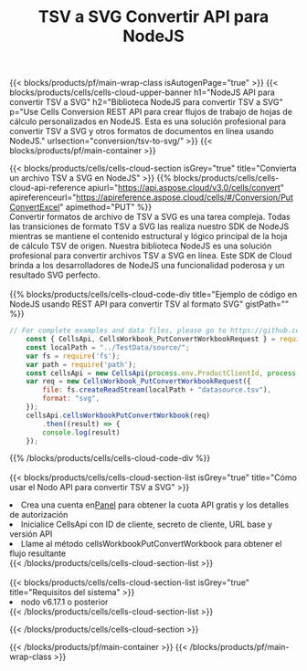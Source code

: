 ﻿---
title:  TSV a SVG Convertir API para NodeJS
description:  API y SDK en la nube para Microsoft Excel y OpenOffice Calc. Convierta la hoja de cálculo a otro archivo de formato.
url: /sv/nodejs/conversion/tsv-to-svg/
---
{{< blocks/products/pf/main-wrap-class isAutogenPage="true" >}}
{{< blocks/products/cells/cells-cloud-upper-banner h1="NodeJS API para convertir TSV a SVG" h2="Biblioteca NodeJS para convertir TSV a SVG" p="Use Cells Conversion REST API para crear flujos de trabajo de hojas de cálculo personalizados en NodeJS. Esta es una solución profesional para convertir TSV a SVG y otros formatos de documentos en línea usando NodeJS." urlsection="conversion/tsv-to-svg/" >}}
{{< blocks/products/pf/main-container >}}

{{< blocks/products/cells/cells-cloud-section isGrey="true" title="Convierta un archivo TSV a SVG en NodeJS" >}}
{{% blocks/products/cells/cells-cloud-api-reference apiurl="https://api.aspose.cloud/v3.0/cells/convert" apireferenceurl="https://apireference.aspose.cloud/cells/#/Conversion/PutConvertExcel" apimethod="PUT" %}}
<br/>
Convertir formatos de archivo de TSV a SVG es una tarea compleja. Todas las transiciones de formato TSV a SVG las realiza nuestro SDK de NodeJS mientras se mantiene el contenido estructural y lógico principal de la hoja de cálculo TSV de origen. Nuestra biblioteca NodeJS es una solución profesional para convertir archivos TSV a SVG en línea. Este SDK de Cloud brinda a los desarrolladores de NodeJS una funcionalidad poderosa y un resultado SVG perfecto.
<br/>
<br/>
{{% blocks/products/cells/cells-cloud-code-div title="Ejemplo de código en NodeJS usando REST API para convertir TSV al formato SVG" gistPath="" %}}
 
```js
// For complete examples and data files, please go to https://github.com/aspose-cells-cloud/aspose-cells-cloud-node/
    const { CellsApi, CellsWorkbook_PutConvertWorkbookRequest } = require("asposecellscloud");
    const localPath = "../TestData/source/";
    var fs = require('fs');
    var path = require('path');
    const cellsApi = new CellsApi(process.env.ProductClientId, process.env.ProductClientSecret);
    var req = new CellsWorkbook_PutConvertWorkbookRequest({
        file: fs.createReadStream(localPath + "datasource.tsv"),
        format: "svg",
    });
    cellsApi.cellsWorkbookPutConvertWorkbook(req)
        .then((result) => {
        console.log(result)
    });
```
 
{{% /blocks/products/cells/cells-cloud-code-div %}}
<br/>
<br/>
{{< blocks/products/cells/cells-cloud-section-list isGrey="true" title="Cómo usar el Nodo API para convertir TSV a SVG" >}}
<li> Crea una cuenta en<a href="https://dashboard.aspose.cloud/">Panel</a> para obtener la cuota API gratis y los detalles de autorización</li>
<li>Inicialice CellsApi con ID de cliente, secreto de cliente, URL base y versión API</li>
<li>Llame al método cellsWorkbookPutConvertWorkbook para obtener el flujo resultante</li>
{{< /blocks/products/cells/cells-cloud-section-list >}}
<br/>
<br/>
{{< blocks/products/cells/cells-cloud-section-list isGrey="true" title="Requisitos del sistema" >}}
<li>nodo v6.17.1 o posterior</li>
{{< /blocks/products/cells/cells-cloud-section-list >}}

{{< /blocks/products/cells/cells-cloud-section >}}

{{< /blocks/products/pf/main-container >}}
{{< /blocks/products/pf/main-wrap-class >}}
